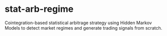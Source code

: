 # stat-arb-regime
Cointegration-based statistical arbitrage strategy using Hidden Markov Models to detect market regimes and generate trading signals from scratch.
